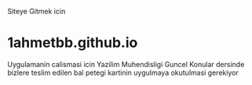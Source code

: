 Siteye Gitmek icin
# 1ahmetbb.github.io


Uygulamanin calismasi icin Yazilim Muhendisligi Guncel Konular dersinde bizlere teslim edilen bal petegi kartinin uygulmaya okutulmasi gerekiyor
